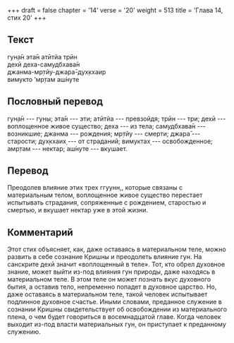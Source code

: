 +++
draft = false
chapter = '14'
verse = '20'
weight = 513
title = 'Глава 14, стих 20'
+++
## Текст

гун̣а̄н эта̄н атӣтйа трӣн  
дехӣ деха-самудбхава̄н  
джанма-мр̣тйу-джара̄-дух̣кхаир  
вимукто ’мр̣там аш́нуте

## Пословный перевод

гун̣а̄н --- гуны; эта̄н --- эти; атӣтйа --- превзойдя; трӣн --- три; дехӣ
--- воплощенное живое существо; деха --- из тела; самудбхава̄н ---
возникшие; джанма --- рождения; мр̣тйу --- смерти; джара̄ --- старости;
дух̣кхаих̣ --- от страданий; вимуктах̣ --- освобожденное; амр̣там ---
нектар; аш́нуте --- вкушает.

## Перевод

Преодолев влияние этих трех ггуунн,, которые связаны с материальным
телом, воплощенное живое существо перестает испытывать страдания,
сопряженные с рождением, старостью и смертью, и вкушает нектар уже в
этой жизни.

## Комментарий

Этот стих объясняет, как, даже оставаясь в материальном теле, можно
развить в себе сознание Кришны и преодолеть влияние гун. На санскрите
дехӣ значит «воплощенный в теле». Тот, кто обрел духовное знание, может
выйти из-под влияния гун природы, даже находясь в материальном теле. В
этом теле он может познать вкус духовного бытия, а оставив тело,
непременно попадет в духовное царство. Но, даже оставаясь в материальном
теле, такой человек испытывает подлинное духовное счастье. Иными
словами, преданное служение в сознании Кришны свидетельствует об
освобождении из материального плена, о чем будет говориться в
восемнадцатой главе. Когда человек выходит из-под власти материальных
гун, он приступает к преданному служению.
